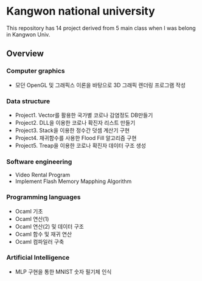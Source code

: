 # Kangwon national university
This repository has 14 project derived from 5 main class when I was belong in Kangwon Univ.
## Overview
### Computer graphics
- 모던 OpenGL 및 그래픽스 이론을 바탕으로 3D 그래픽 렌더링 프로그램 작성

### Data structure
- Project1. Vector를 활용한 국가별 코로나 감염정도 DB만들기
- Project2. DLL을 이용한 코로나 확진자 리스트 만들기
- Project3. Stack을 이용한 정수간 덧셈 계산기 구현
- Project4. 재귀함수를 사용한 Flood Fill 알고리즘 구현
- Project5. Treap을 이용한 코로나 확진자 데이터 구조 생성

### Software engineering
- Video Rental Program
- Implement Flash Memory Mapphing Algorithm

### Programming languages
- Ocaml 기초
- Ocaml 연산(1)
- Ocaml 연산(2) 및 데이터 구조
- Ocaml 함수 및 재귀 연산
- Ocaml 컴파일러 구축

### Artificial Intelligence
- MLP 구현을 통한 MNIST 숫자 필기체 인식
